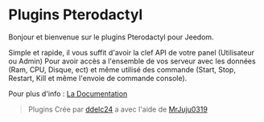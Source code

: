 # Plugins Pterodactyl

Bonjour et bienvenue sur le plugins Pterodactyl pour Jeedom.

Simple et rapide, il vous suffit d'avoir la clef API de votre panel (Utilisateur ou Admin) Pour avoir accès a l'ensemble de vos serveur avec les données (Ram, CPU, Disque, ect) et même utilisé des commande (Start, Stop, Restart, Kill et même l'envoie de commande console).

Pour plus d'info : [La Documentation](https://ddelec24.github.io/plugin-pterodactyl/fr_FR/)

>Plugins Crée par [ddelc24](https://github.com/ddelec24) a avec l'aide de [MrJuju0319](https://github.com/MrJuju0319)
